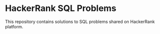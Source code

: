 # HackerRank SQL Problems
 This repository contains solutions to SQL problems shared on HackerRank platform.
